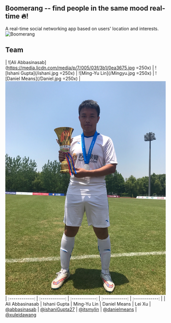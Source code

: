 ## Boomerang -- find people in the same mood real-time 🔥!

A real-time social networking app based on users' location and interests.
![Boomerang](http://www.clker.com/cliparts/0/o/J/F/a/j/chocolate-boomerang.svg) 

## Team
| ![Ali Abbasinasab](https://media.licdn.com/media/p/7/005/03f/3b1/0ea3675.jpg =250x) 
| ![Ishani Gupta](/ishani.jpg =250x) 
| ![Ming-Yu Lin](/Mingyu.jpg =250x) 
| ![Daniel Means](/Daniel.jpg =250x) 
| ![Lei Xu](/Lei.jpg?raw=true)
| :------------: | :------------: | :------------: | :------------: | :------------: | 
| Ali Abbasinasab | Ishani Gupta | Ming-Yu Lin | Daniel Means | Lei Xu
| [@abbasinasab](https://github.com/abbasinasab) | [@ishaniGupta27](https://github.com/ishaniGupta27) | [@itsmylin](https://github.com/itsmylin) | [@danielmeans](https://github.com/danielmeans) | [@xuleidawang](https://github.com/xuleidawang)





